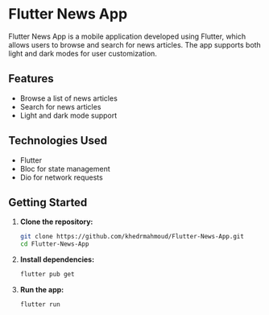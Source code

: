 # Flutter News App

Flutter News App is a mobile application developed using Flutter, which allows users to browse and search for news articles. The app supports both light and dark modes for user customization.

## Features

- Browse a list of news articles
- Search for news articles
- Light and dark mode support

## Technologies Used

- Flutter
- Bloc for state management
- Dio for network requests

## Getting Started

1. **Clone the repository:**

   ```bash
   git clone https://github.com/khedrmahmoud/Flutter-News-App.git
   cd Flutter-News-App
   ```
  
2. **Install dependencies:**
   ```bash
   flutter pub get
   ```
3. **Run the app:**
   ```bash
   flutter run
   ```

